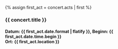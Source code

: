 {% assign first_act = concert.acts | first %}

### {{ concert.title }}
#### Datum: {{ first_act.date.format | flatify }}, Beginn: {{ first_act.date.time.begin }}<br>Ort: {{ first_act.location }}